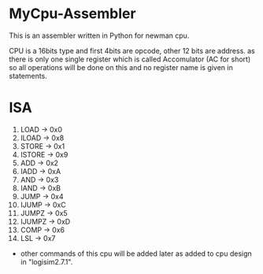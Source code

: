 # MyCpu-Assembler
This is an assembler written in Python for newman cpu.


CPU is a 16bits type and first 4bits are opcode, other 12 bits are address.
as there is only one single register which is called Accomulator (AC for short) so all operations will be done on this and no register name is given in statements.

# ISA
1. LOAD -> 0x0
2. ILOAD -> 0x8
3. STORE -> 0x1
4. ISTORE -> 0x9
5. ADD -> 0x2
6. IADD -> 0xA
7. AND -> 0x3
8. IAND -> 0xB
9. JUMP -> 0x4
10. IJUMP -> 0xC
11. JUMPZ -> 0x5
12. IJUMPZ -> 0xD
13. COMP -> 0x6
14. LSL -> 0x7

- other commands of this cpu will be added later as added to cpu design in "logisim2.7.1".
